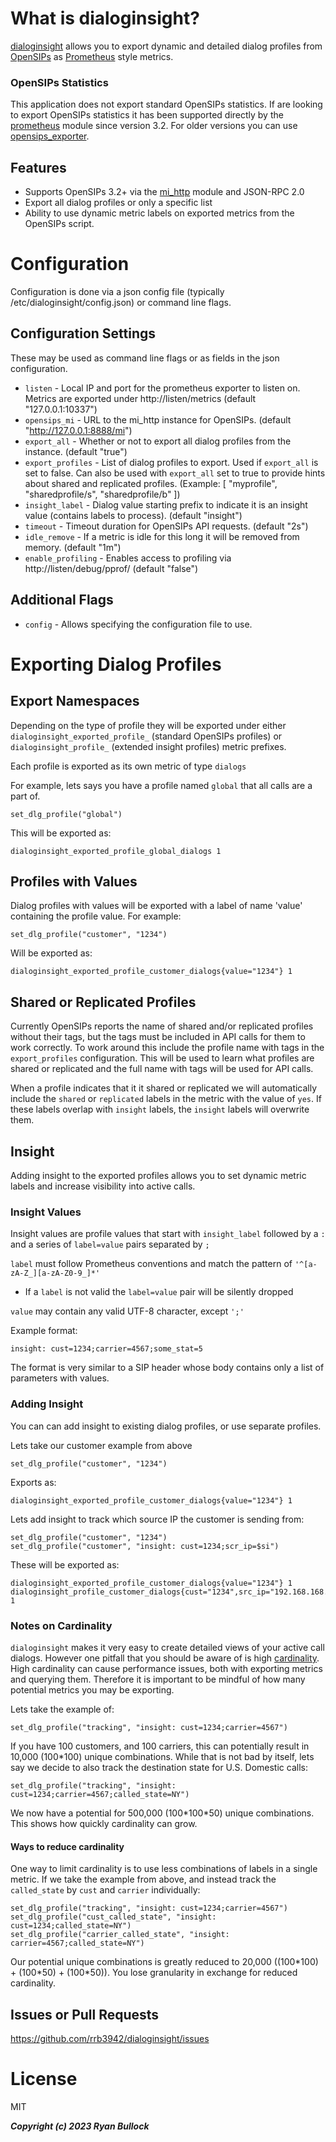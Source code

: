 # What is dialoginsight? #
[dialoginsight](https://github.com/rrb3942/dialoginsight) allows you to export dynamic and detailed dialog profiles from [OpenSIPs](https://opensips.org) as [Prometheus](https://prometheus.io/) style metrics.

### OpenSIPs Statistics ###
This application does not export standard OpenSIPs statistics. If are looking to export OpenSIPs statistics it has been supported directly by the [prometheus](https://opensips.org/docs/modules/3.2.x/prometheus.html) module since version 3.2. For older versions you can use [opensips_exporter](https://github.com/VoIPGRID/opensips_exporter).
## Features ##
* Supports OpenSIPs 3.2+ via the [mi_http](https://opensips.org/docs/modules/3.2.x/mi_http.html) module and JSON-RPC 2.0
* Export all dialog profiles or only a specific list
* Ability to use dynamic metric labels on exported metrics from the OpenSIPs script.

# Configuration #
Configuration is done via a json config file (typically /etc/dialoginsight/config.json) or command line flags.

## Configuration Settings ##
These may be used as command line flags or as fields in the json configuration.
* `listen` - Local IP and port for the prometheus exporter to listen on. Metrics are exported under http://listen/metrics (default "127.0.0.1:10337")
* `opensips_mi` - URL to the mi_http instance for OpenSIPs. (default "http://127.0.0.1:8888/mi")
* `export_all` - Whether or not to export all dialog profiles from the instance. (default "true")
* `export_profiles` - List of dialog profiles to export. Used if `export_all` is set to false. Can also be used with `export_all` set to true to provide hints about shared and replicated profiles. (Example: [ "myprofile", "sharedprofile/s", "sharedprofile/b" ])
* `insight_label` - Dialog value starting prefix to indicate it is an insight value (contains labels to process). (default "insight")
* `timeout` - Timeout duration for OpenSIPs API requests. (default "2s")
* `idle_remove` - If a metric is idle for this long it will be removed from memory. (default "1m")
* `enable_profiling` - Enables access to profiling via http://listen/debug/pprof/ (default "false")

## Additional Flags ##
* `config` - Allows specifying the configuration file to use.

# Exporting Dialog Profiles #
## Export Namespaces ##
Depending on the type of profile they will be exported under either `dialoginsight_exported_profile_` (standard OpenSIPs profiles) or `dialoginsight_profile_` (extended insight profiles) metric prefixes.

Each profile is exported as its own metric of type `dialogs`

For example, lets says you have a profile named `global` that all calls are a part of.

	set_dlg_profile("global")
This will be exported as:

	dialoginsight_exported_profile_global_dialogs 1

## Profiles with Values ##
Dialog profiles with values will be exported with a label of name 'value' containing the profile value. For example:

	set_dlg_profile("customer", "1234")
Will be exported as:

	dialoginsight_exported_profile_customer_dialogs{value="1234"} 1

## Shared or Replicated Profiles ##
Currently OpenSIPs reports the name of shared and/or replicated profiles without their tags, but the tags must be included in API calls for them to work correctly. To work around this include the profile name with tags in the `export_profiles` configuration. This will be used to learn what profiles are shared or replicated and the full name with tags will be used for API calls.

When a profile indicates that it it shared or replicated we will automatically include the `shared` or `replicated` labels in the metric with the value of `yes`. If these labels overlap with `insight` labels, the `insight` labels will overwrite them.

## Insight ##
Adding insight to the exported profiles allows you to set dynamic metric labels and increase visibility into active calls.

### Insight Values ###
Insight values are profile values that start with `insight_label` followed by a `:` and a series of `label=value` pairs separated by `;`

`label` must follow Prometheus conventions and match the pattern of `'^[a-zA-Z_][a-zA-Z0-9_]*'`
* If a `label` is not valid the `label=value` pair will be silently dropped

`value` may contain any valid UTF-8 character, except `';'`

Example format:

	insight: cust=1234;carrier=4567;some_stat=5

The format is very similar to a SIP header whose body contains only a list of parameters with values.

### Adding Insight ###
You can can add insight to existing dialog profiles, or use separate profiles.

Lets take our customer example from above

	set_dlg_profile("customer", "1234")

Exports as:

	dialoginsight_exported_profile_customer_dialogs{value="1234"} 1

Lets add insight to track which source IP the customer is sending from:

	set_dlg_profile("customer", "1234")
	set_dlg_profile("customer", "insight: cust=1234;scr_ip=$si")
These will be exported as:

	dialoginsight_exported_profile_customer_dialogs{value="1234"} 1
	dialoginsight_profile_customer_dialogs{cust="1234",src_ip="192.168.168.1"} 1

### Notes on Cardinality ###
`dialoginsight` makes it very easy to create detailed views of your active call dialogs. However one pitfall that you should be aware of is high [cardinality](https://grafana.com/blog/2022/02/15/what-are-cardinality-spikes-and-why-do-they-matter/). High cardinality can cause performance issues, both with exporting metrics and querying them. Therefore it is important to be mindful of how many potential metrics you may be exporting.

Lets take the example of:

	set_dlg_profile("tracking", "insight: cust=1234;carrier=4567")
If you have 100 customers, and 100 carriers, this can potentially result in 10,000 (100\*100) unique combinations. While that is not bad by itself, lets say we decide to also track the destination state for U.S. Domestic calls:

	set_dlg_profile("tracking", "insight: cust=1234;carrier=4567;called_state=NY")
We now have a potential for 500,000 (100*100\*50) unique combinations. This shows how quickly cardinality can grow.

#### Ways to reduce cardinality ####
One way to limit cardinality is to use less combinations of labels in a single metric. If we take the example from above, and instead track the `called_state` by `cust` and `carrier` individually:

	set_dlg_profile("tracking", "insight: cust=1234;carrier=4567")
	set_dlg_profile("cust_called_state", "insight: cust=1234;called_state=NY")
	set_dlg_profile("carrier_called_state", "insight: carrier=4567;called_state=NY")
Our potential unique combinations is greatly reduced to 20,000 ((100\*100) + (100\*50) + (100\*50)). You lose granularity in exchange for reduced cardinality.

## Issues or Pull Requests ##
https://github.com/rrb3942/dialoginsight/issues

# License #
MIT

***Copyright (c) 2023 Ryan Bullock***
